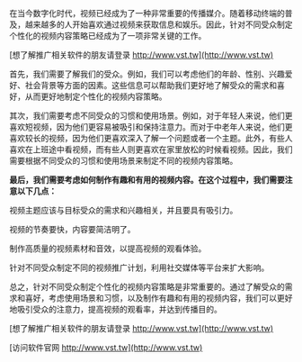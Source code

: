 在当今数字化时代，视频已经成为了一种非常重要的传播媒介。随着移动终端的普及，越来越多的人开始喜欢通过视频来获取信息和娱乐。因此，针对不同受众制定个性化的视频内容策略已经成为了一项非常关键的工作。

[想了解推广相关软件的朋友请登录 http://www.vst.tw](http://www.vst.tw)

首先，我们需要了解我们的受众。例如，我们可以考虑他们的年龄、性别、兴趣爱好、社会背景等方面的因素。这些信息可以帮助我们更好地了解受众的需求和喜好，从而更好地制定个性化的视频内容策略。

其次，我们需要考虑不同受众的习惯和使用场景。例如，对于年轻人来说，他们更喜欢短视频，因为他们更容易被吸引和保持注意力。而对于中老年人来说，他们更喜欢较长的视频，因为他们更喜欢深入了解一个问题或者一个主题。此外，有些人喜欢在上班途中看视频，而有些人则更喜欢在家里放松的时候看视频。因此，我们需要根据不同受众的习惯和使用场景来制定不同的视频内容策略。

**最后，我们需要考虑如何制作有趣和有用的视频内容。在这个过程中，我们需要注意以下几点：**

视频主题应该与目标受众的需求和兴趣相关，并且要具有吸引力。

视频的节奏要快，内容要简洁明了。

制作高质量的视频素材和音效，以提高视频的观看体验。

针对不同受众制定不同的视频推广计划，利用社交媒体等平台来扩大影响。

总之，针对不同受众制定个性化的视频内容策略是非常重要的。通过了解受众的需求和喜好，考虑使用场景和习惯，以及制作有趣和有用的视频内容，我们可以更好地吸引受众的注意力，提高视频的观看率，并达到传播目的。

[想了解推广相关软件的朋友请登录 http://www.vst.tw](http://www.vst.tw)


[访问软件官网 http://www.vst.tw](http://www.vst.tw)
